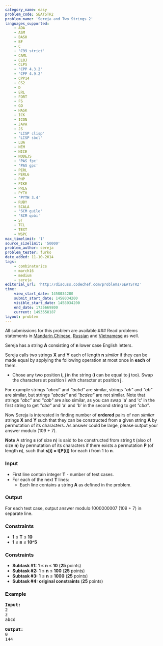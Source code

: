 ```yaml
---
category_name: easy
problem_code: SEATSTR2
problem_name: 'Sereja and Two Strings 2'
languages_supported:
    - ADA
    - ASM
    - BASH
    - BF
    - C
    - 'C99 strict'
    - CAML
    - CLOJ
    - CLPS
    - 'CPP 4.3.2'
    - 'CPP 4.9.2'
    - CPP14
    - CS2
    - D
    - ERL
    - FORT
    - FS
    - GO
    - HASK
    - ICK
    - ICON
    - JAVA
    - JS
    - 'LISP clisp'
    - 'LISP sbcl'
    - LUA
    - NEM
    - NICE
    - NODEJS
    - 'PAS fpc'
    - 'PAS gpc'
    - PERL
    - PERL6
    - PHP
    - PIKE
    - PRLG
    - PYTH
    - 'PYTH 3.4'
    - RUBY
    - SCALA
    - 'SCM guile'
    - 'SCM qobi'
    - ST
    - TCL
    - TEXT
    - WSPC
max_timelimit: '1'
source_sizelimit: '50000'
problem_author: sereja
problem_tester: furko
date_added: 11-10-2014
tags:
    - combinatorics
    - march16
    - medium
    - sereja
editorial_url: 'http://discuss.codechef.com/problems/SEATSTR2'
time:
    view_start_date: 1458034200
    submit_start_date: 1458034200
    visible_start_date: 1458034200
    end_date: 1735669800
    current: 1493558187
layout: problem
---
```

All submissions for this problem are available.###  Read problems statements in [Mandarin Chinese](http://www.codechef.com/download/translated/MARCH16/mandarin/SEATSTR2.pdf), [Russian](http://www.codechef.com/download/translated/MARCH16/russian/SEATSTR2.pdf) and [Vietnamese](http://www.codechef.com/download/translated/MARCH16/vietnamese/SEATSTR2.pdf) as well.

Sereja has a string **A** consisting of **n** lower case English letters.

Sereja calls two strings **X** and **Y** each of length **n** *similar* if they can be made equal by applying the following operation at most once in **each** of them.

- Chose any two position **i, j** in the string (**i** can be equal to **j** too). Swap the characters at position **i** with character at position **j**.

For example strings *"abcd"* and *"acbd"* are similar, strings *"ab"* and *"ab"* are similar, but strings *"abcde"* and *"bcdea"* are not similar. Note that strings *"abc"* and *"cab"* are also similar, as you can swap 'a' and 'c' in the first string to get *"cba"* and 'a' and 'b' in the second string to get *"cba"*.

Now Sereja is interested in finding number of **ordered** pairs of non *similar* strings **X** and **Y** such that they can be constructed from a given string **A** by permutation of its characters. As answer could be large, please output your answer modulo (109 + 7).

**Note** 
A string **s** (of size **n**) is said to be constructed from string **t** (also of size **n**) by permutation of its characters if there exists a permutation **P** (of length **n**), such that **s\[i\] = t\[P\[i\]\]** for each **i** from 1 to **n**.

### Input

- First line contain integer **T** - number of test cases.
- For each of the next **T** lines: 
    - Each line contains a string **A** as defined in the problem.

### Output

For each test case, output answer modulo 1000000007 (109 + 7) in separate line.

### Constraints

- **1** ≤ **T** ≤  **10**
- **1** ≤ **n** ≤  **10^5**

### Constraints

- **Subtask #1:** **1** ≤ **n** ≤  **10**  (**25** points)
- **Subtask #2:** **1** ≤ **n** ≤  **100**  (**25** points)
- **Subtask #3:** **1** ≤ **n** ≤  **1000**  (**25** points)
- **Subtask #4:** **original constraints** (**25** points)

### Example

<pre><b>Input:</b>
2
z
abcd

<b>Output:</b>
0
144
</pre>